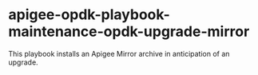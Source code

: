 # apigee-opdk-playbook-maintenance-opdk-upgrade-mirror
This playbook installs an Apigee Mirror archive in anticipation of an upgrade. 
